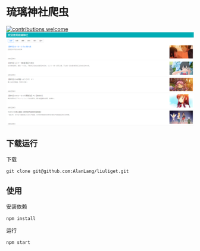 # 琉璃神社爬虫
[![contributions welcome](https://img.shields.io/badge/contributions-welcome-brightgreen.svg?style=flat)](https://github.com/dwyl/esta/issues)
![](./screenshot/demo.png)
## 下载运行
下载
```
git clone git@github.com:AlanLang/liuliget.git
```
## 使用

安装依赖
```
npm install
```

运行
```
npm start
```